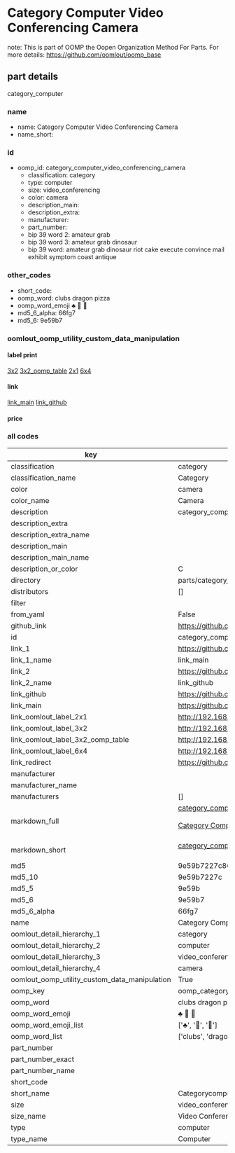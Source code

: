 # Category Computer Video Conferencing Camera  

note: This is part of OOMP the Oopen Organization Method For Parts. For more details: https://github.com/oomlout/oomp_base

##  part details
  



category_computer



### name
* name: Category Computer Video Conferencing Camera
* name_short: 
### id
* oomp_id: category_computer_video_conferencing_camera
  * classification: category
  * type: computer
  * size: video_conferencing
  * color: camera
  * description_main: 
  * description_extra: 
  * manufacturer: 
  * part_number: 
  * bip 39 word 2: amateur grab
  * bip 39 word 3: amateur grab dinosaur
  * bip 39 word: amateur grab dinosaur riot cake execute convince mail exhibit symptom coast antique

### other_codes
* short_code: 
* oomp_word: clubs dragon pizza
* oomp_word_emoji :clubs: :dragon: :pizza:
* md5_6_alpha: 66fg7
* md5_6: 9e59b7






### oomlout_oomp_utility_custom_data_manipulation
#### label print
[3x2](http://192.168.1.245:1112/?label=oomp%2066fg7)
[3x2_oomp_table](http://192.168.1.108:1112/?label=oomp%2066fg7)
[2x1](http://192.168.1.242:1112/?label=oomp%2066fg7)
[6x4](http://192.168.1.55:1112/?label=oomp%2066fg7)    

#### link

[link_main](https://github.com/oomlout/oomlout_oomp_version_1_messy/tree/main/parts/category_computer_video_conferencing_camera) [link_github](https://github.com/oomlout/oomlout_oomp_version_1_messy/tree/main/parts/category_computer_video_conferencing_camera)                             

#### price







### all codes 
| key | value |  
| --- | --- |  
| classification | category |  
| classification_name | Category |  
| color | camera |  
| color_name | Camera |  
| description | category_computer |  
| description_extra |  |  
| description_extra_name |  |  
| description_main |  |  
| description_main_name |  |  
| description_or_color | C  |  
| directory | parts/category_computer_video_conferencing_camera |  
| distributors | [] |  
| filter |  |  
| from_yaml | False |  
| github_link | https://github.com/oomlout/oomlout_oomp_part_src/tree/main/parts/category_computer_video_conferencing_camera |  
| id | category_computer_video_conferencing_camera |  
| link_1 | https://github.com/oomlout/oomlout_oomp_version_1_messy/tree/main/parts/category_computer_video_conferencing_camera |  
| link_1_name | link_main |  
| link_2 | https://github.com/oomlout/oomlout_oomp_version_1_messy/tree/main/parts/category_computer_video_conferencing_camera |  
| link_2_name | link_github |  
| link_github | https://github.com/oomlout/oomlout_oomp_version_1_messy/tree/main/parts/category_computer_video_conferencing_camera |  
| link_main | https://github.com/oomlout/oomlout_oomp_version_1_messy/tree/main/parts/category_computer_video_conferencing_camera |  
| link_oomlout_label_2x1 | http://192.168.1.242:1112/?label=oomp%2066fg7 |  
| link_oomlout_label_3x2 | http://192.168.1.245:1112/?label=oomp%2066fg7 |  
| link_oomlout_label_3x2_oomp_table | http://192.168.1.108:1112/?label=oomp%2066fg7 |  
| link_oomlout_label_6x4 | http://192.168.1.55:1112/?label=oomp%2066fg7 |  
| link_redirect | https://github.com/oomlout/oomlout_oomp_version_1_messy/tree/main/parts/category_computer_video_conferencing_camera |  
| manufacturer |  |  
| manufacturer_name |  |  
| manufacturers | [] |  
| markdown_full | [category_computer_video_conferencing_camera](none)<br>[](none)<br>[Category Computer Video Conferencing Camera](none)<br><br> |  
| markdown_short | [category_computer_video_conferencing_camera](none)<br><br> |  
| md5 | 9e59b7227c8625f13c902ba27cd9503d |  
| md5_10 | 9e59b7227c |  
| md5_5 | 9e59b |  
| md5_6 | 9e59b7 |  
| md5_6_alpha | 66fg7 |  
| name | Category Computer Video Conferencing Camera |  
| oomlout_detail_hierarchy_1 | category |  
| oomlout_detail_hierarchy_2 | computer |  
| oomlout_detail_hierarchy_3 | video_conferencing |  
| oomlout_detail_hierarchy_4 | camera |  
| oomlout_oomp_utility_custom_data_manipulation | True |  
| oomp_key | oomp_category_computer_video_conferencing_camera |  
| oomp_word | clubs dragon pizza |  
| oomp_word_emoji | :clubs: :dragon: :pizza: |  
| oomp_word_emoji_list | [':clubs:', ':dragon:', ':pizza:'] |  
| oomp_word_list | ['clubs', 'dragon', 'pizza'] |  
| part_number |  |  
| part_number_exact |  |  
| part_number_name |  |  
| short_code |  |  
| short_name | Categorycomputer |  
| size | video_conferencing |  
| size_name | Video Conferencing |  
| type | computer |  
| type_name | Computer |  
